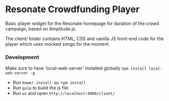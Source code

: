 # Resonate Crowdfunding Player

Basic player widget for the Resonate homepage for duration of the crowd campaign, based on Amplitude.js.

The client/ folder contains HTML, CSS and vanilla JS front-end code for the player which uses mocked songs for the moment.

### Development

Make sure to have 'local-web-server' installed globally `npm install local-web-server -g`

* Run `bower install && npm install`
* Run `gulp` to build the js file
* Run `ws` and open `http://localhost:8000/client/`
